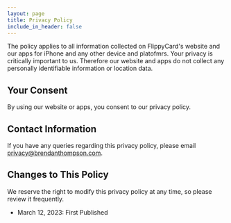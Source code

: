 ```yaml
---
layout: page
title: Privacy Policy
include_in_header: false
---
```


The policy applies to all information collected on FlippyCard's website and our apps for iPhone and any other device and platofmrs.
Your privacy is critically important to us. Therefore our website and apps do not collect any personally identifiable information or location data.

## Your Consent

By using our website or apps, you consent to our privacy policy.

## Contact Information

If you have any queries regarding this privacy policy, please email [privacy@brendanthompson.com](mailto:privacy@brendanthompson.com).

## Changes to This Policy

We reserve the right to modify this privacy policy at any time, so please review it frequently.

* March 12, 2023: First Published
